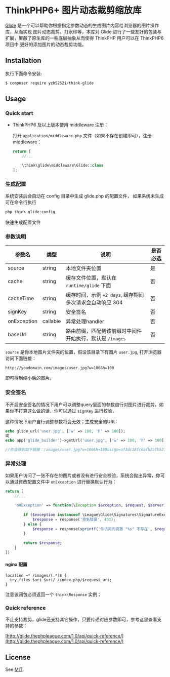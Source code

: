 # ThinkPHP6+ 图片动态裁剪缩放库

[Glide](https://github.com/thephpleague/glide) 是一个可以帮助你根据指定参数动态的生成图片内容给浏览器的图片操作库，从而实现
图片动态裁剪，打水印等，本库对 Glide 进行了一些友好的包装与扩展，屏蔽了原生库的一些底层抽象从而使得 ThinkPHP 用户可以在 ThinkPHP6 项目中
更好的添加图片的动态裁剪功能。

## Installation

执行下面命令安装:

```bash
$ composer require yzh52521/think-glide
```

## Usage

### Quick start

- ThinkPHP6 及以上版本使用 middleware 注册：

  打开 `application/middleware.php` 文件（如果不存在创建即可），注册 middleware：

    ```php
    return [
        //...
    
        \think\glide\middleware\Glide::class
    ];
    ```

### 生成配置

系统安装后会自动在 config 目录中生成 glide.php 的配置文件，
如果系统未生成可在命令行执行

```php
php think glide:config 
```

快速生成配置文件

### 参数说明

| 参数名 | 类型 | 说明 | 是否必选 |
| --- | --- | --- | --- |
| source | string | 本地文件夹位置 | 是 |
| cache| string | 缓存文件位置，默认在 `runtime/glide` 下面| 否 |
| cacheTime| string | 缓存时间，示例 `+2 days`, 缓存期间多次请求会自动响应 304| 否 |
| signKey | string | 安全签名 | 否 | 
| onException | callable | 异常处理handler | 否 | 
| baseUrl | string | 路由前缀，匹配到该前缀时中间件开始执行，默认是 `/images` | 否 | 

`source` 是你本地图片文件夹的位置，假设该目录下有图片 `user.jpg`, 打开浏览器访问下面链接：

```
http://youdomain.com/images/user.jpg?w=100&h=100
```
即可得到缩小后的图片。

### 安全签名

不开启安全签名的情况下用户可以调整query里面的参数自行对图片进行裁剪，如果你不打算这么做的话，你可以通过
`signKey` 进行校验，

这种情况下用户自行调整参数将会无效；生成安全的URL:

```php
echo glide_url('user.jpg', ['w' => 100, 'h' => 100]);
或
echo app('glide_builder')->getUrl('user.jpg', ['w' => 100, 'h' => 100]);

//你会得到如下链接：/images/user.jpg?w=100&h=100&sign=af3dc18fc6bfb2afb521e587c348b904
```

### 异常处理

如果用户访问了一张不存在的图片或者没有进行安全校验，系统会抛出异常，你可以通过修改配置文件中 `onException` 进行替换默认行为：

```php
return [
    //...

    'onException' => function(\Exception $exception, $request, $server){
    
        if ($exception instanceof \League\Glide\Signatures\SignatureException) {
            $response = response('签名错误', 403);
        } else {
            $response = response(sprintf('你访问的资源 "%s" 不存在', $request->path()), 404);
        }
        
        return $response;
    }
])
```

#### nginx 配置
```
location ~* /images/(.*)$ {
  try_files $uri $uri/ /index.php/$request_uri;
}
```

注意该闭包必须返回一个 `think\Response` 实例；

### Quick reference

不止支持裁剪，glide还支持其它操作，只要传递对应参数即可，参考这里查看支持的参数：

[http://glide.thephpleague.com/1.0/api/quick-reference/](http://glide.thephpleague.com/1.0/api/quick-reference/)

## License

See [MIT](https://opensource.org/licenses/MIT).
